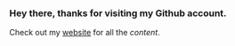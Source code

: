 ### Hey there, thanks for visiting my Github account.
Check out my [website](https://joshpeters.github.io/joshpeters/) for all the *content*.
